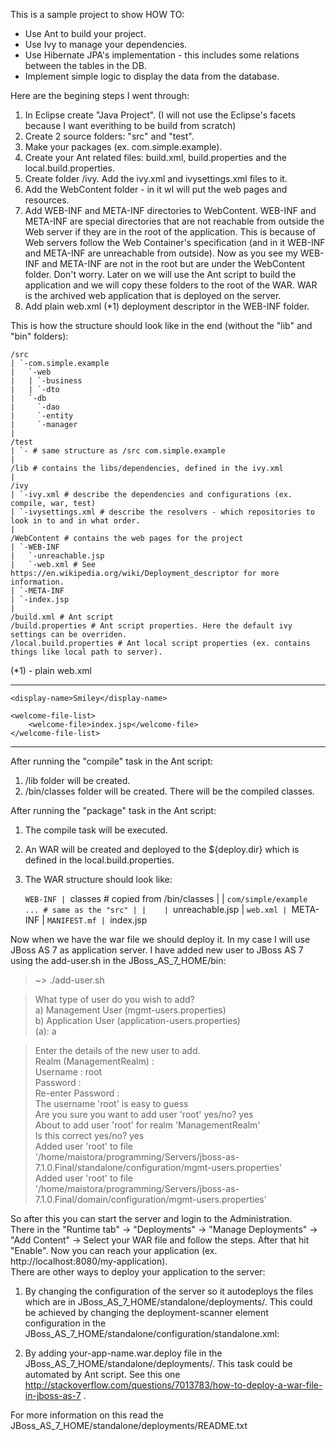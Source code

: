This is a sample project to show HOW TO:
* Use Ant to build your project.
* Use Ivy to manage your dependencies.
* Use Hibernate JPA's implementation - this includes some relations between the tables in the DB.
* Implement simple logic to display the data from the database.

Here are the begining steps I went through:  

1. In Eclipse create "Java Project". (I will not use the Eclipse's facets because I want everithing to be build from scratch)  
2. Create 2 source folders: "src" and "test".  
3. Make your packages (ex. com.simple.example).   
5. Create your Ant related files: build.xml, build.properties and the local.build.properties.  
6. Create folder /ivy. Add the ivy.xml and ivysettings.xml files to it.  
7. Add the WebContent folder - in it wI will put the web pages and resources.  
8. Add WEB-INF and META-INF directories to WebContent. WEB-INF and META-INF are special directories that are not reachable from outside the Web server if they are in the root of the application. This is because of Web servers follow the Web Container's specification (and in it WEB-INF and META-INF are unreachable from outside). Now as you see my WEB-INF and META-INF are not in the root but are under the WebContent folder. Don't worry. Later on we will use the Ant script to build the application and we will copy these folders to the root of the WAR. WAR is the archived web application that is deployed on the server.  
9. Add plain web.xml (*1) deployment descriptor in the WEB-INF folder.  

This is how the structure should look like in the end (without the "lib" and "bin" folders):  

    /src
    | `-com.simple.example
    |	`-web
    |	| `-business
    |	| `-dto
    |	`-db
    |	  `-dao
    |	  `-entity
    |	  `-manager
    |
    /test
    | `- # same structure as /src com.simple.example
    |
    /lib # contains the libs/dependencies, defined in the ivy.xml
    |
    /ivy
    | `-ivy.xml # describe the dependencies and configurations (ex. compile, war, test)
    | `-ivysettings.xml # describe the resolvers - which repositories to look in to and in what order.
    |
    /WebContent # contains the web pages for the project
    | `-WEB-INF
    |   `-unreachable.jsp
    |   `-web.xml # See https://en.wikipedia.org/wiki/Deployment_descriptor for more information.
    | `-META-INF
    | `-index.jsp
    |
    /build.xml # Ant script
    /build.properties # Ant script properties. Here the default ivy settings can be overriden.
    /local.build.properties # Ant local script properties (ex. contains things like local path to server).

  
(*1) - plain web.xml  

-----------------------------------------------------------  
<?xml version="1.0" encoding="UTF-8"?>
<web-app xmlns:xsi="http://www.w3.org/2001/XMLSchema-instance"
	xmlns="http://java.sun.com/xml/ns/javaee" xmlns:web="http://java.sun.com/xml/ns/javaee/web-app_2_5.xsd"
	xsi:schemaLocation="http://java.sun.com/xml/ns/javaee http://java.sun.com/xml/ns/javaee/web-app_3_0.xsd"
	id="WebApp_ID" version="3.0">
	
	<display-name>Smiley</display-name>
	
	<welcome-file-list>
		<welcome-file>index.jsp</welcome-file>
	</welcome-file-list>

</web-app>  

-----------------------------------------------------------


After running the "compile" task in the Ant script:  
1. /lib folder will be created.  
2. /bin/classes folder will be created. There will be the compiled classes.  
  
After running the "package" task in the Ant script:  
1. The compile task will be executed.  
2. An WAR will be created and deployed to the ${deploy.dir} which is defined in the local.build.properties.  
3. The WAR structure should look like:  

    `WEB-INF
    | `classes                  # copied from /bin/classes
    | | `com/simple/example ... # same as the "src"
    | |   
    | `unreachable.jsp
    | `web.xml
    |
    `META-INF
    | `MANIFEST.mf
    |
    `index.jsp


Now when we have the war file we should deploy it. In my case I will use JBoss AS 7 as application server.
I have added new user to JBoss AS 7 using the add-user.sh in the JBoss_AS_7_HOME/bin:

> ~> ./add-user.sh  
  
>What type of user do you wish to add?   
> a) Management User (mgmt-users.properties)  
> b) Application User (application-users.properties)  
>(a): a  
  
>Enter the details of the new user to add.  
>Realm (ManagementRealm) :   
>Username : root  
>Password :   
>Re-enter Password :   
>The username 'root' is easy to guess  
>Are you sure you want to add user 'root' yes/no? yes  
>About to add user 'root' for realm 'ManagementRealm'  
>Is this correct yes/no? yes  
>Added user 'root' to file '/home/maistora/programming/Servers/jboss-as-7.1.0.Final/standalone/configuration/mgmt-users.properties'  
>Added user 'root' to file '/home/maistora/programming/Servers/jboss-as-7.1.0.Final/domain/configuration/mgmt-users.properties'  
  
So after this you can start the server and login to the Administration.  
There in the "Runtime tab" -> "Deployments" -> "Manage Deployments" -> "Add Content" -> Select your WAR file and follow the steps. After that hit "Enable". Now you can reach your application (ex. http://localhost:8080/my-application).  
There are other ways to deploy your application to the server:  

1. By changing the configuration of the server so it autodeploys the files which are in JBoss_AS_7_HOME/standalone/deployments/. This could be achieved by changing the deployment-scanner element configuration in the JBoss_AS_7_HOME/standalone/configuration/standalone.xml:
    <deployment-scanner scan-interval="5000" relative-to="jboss.server.base.dir" path="deployments" auto-deploy-zipped="true" auto-deploy-exploded="true"/>

2. By adding your-app-name.war.deploy file in the JBoss_AS_7_HOME/standalone/deployments/. This task could be automated by Ant script. See this one http://stackoverflow.com/questions/7013783/how-to-deploy-a-war-file-in-jboss-as-7 .
  
For more information on this read the JBoss_AS_7_HOME/standalone/deployments/README.txt

